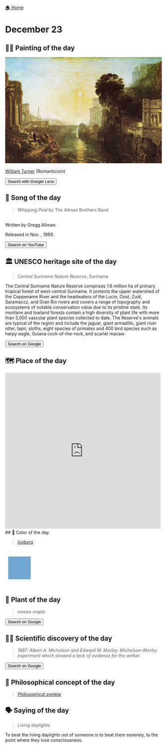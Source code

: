 
[🏠 Home](../../index.md)

# December 23

## 🧑‍🎨 Painting of the day

<img width="600" src="../img/William_Turner_6.jpg">

[William Turner](https://en.wikipedia.org/wiki/J._M._W._Turner) (Romanticism)

<button class="btn btn-success"
onclick=" window.open('https://lens.google.com/uploadbyurl?url=https://iretes.github.io/one-a-day/data/img/William_Turner_6.jpg','_blank')">
Search with Google Lens
</button>

## 🎼 Song of the day

> *Whipping Post*
by The Allman Brothers Band

<br />Written by Gregg Allman.

Released in Nov. , 1969.

<button class="btn btn-success"
onclick=" window.open('http://www.youtube.com/search?q=Whipping Post by The Allman Brothers Band','_blank')">
Search on YouTube
</button>

## 🏛️ UNESCO heritage site of the day

> *Central Suriname Nature Reserve*, Suriname

<p>The Central Suriname Nature Reserve comprises 1.6 million ha of primary tropical forest of west-central Suriname. It protects the upper watershed of the Coppename River and the headwaters of the Lucie, Oost, Zuid, Saramaccz, and Gran Rio rivers and covers a range of topography and ecosystems of notable conservation value due to its pristine state. Its montane and lowland forests contain a high diversity of plant life with more than 5,000 vascular plant species collected to date. The Reserve's animals are typical of the region and include the jaguar, giant armadillo, giant river otter, tapir, sloths, eight species of primates and 400 bird species such as harpy eagle, Guiana cock-of-the-rock, and scarlet macaw.</p>

<button class="btn btn-success"
onclick=" window.open('http://www.google.com/search?q=Central Suriname Nature Reserve','_blank')">
Search on Google
</button>

## 🗺️ Place of the day

<iframe
src="https://www.mapcrunch.com"
name="mapcrunch"
width="500"
height="500"
allowTransparency="true"
scrolling="no"
frameborder="0"
>
</iframe>
## 🎨 Color of the day

> *[Iceberg](https://en.wikipedia.org/wiki/Blue-gray#Iceberg)*

<div style="color:#71A6D2; font-size: 100px;">&#9632;</div>

## 🌿 Plant of the day

> *moose maple*

<button class="btn btn-success"
onclick=" window.open('http://www.google.com/search?q=moose maple','_blank')">
Search on Google
</button>

## 🧑‍🔬 Scientific discovery of the day

> *1887: Albert A. Michelson and Edward W. Morley: Michelson–Morley experiment which showed a lack of evidence for the aether.*

<button class="btn btn-success"
onclick=" window.open('http://www.google.com/search?q=1887: Albert A. Michelson and Edward W. Morley: Michelson–Morley experiment which showed a lack of evidence for the aether.','_blank')"> 
Search on Google
</button>

## 💭 Philosophical concept of the day

> *[Philosophical zombie](https://en.wikipedia.org/wiki/Philosophical_zombie)*

## 🗣️ Saying of the day

> *Living daylights*

To beat the living daylights out of someone is to beat them severely, to the point where they lose consciousness. 
